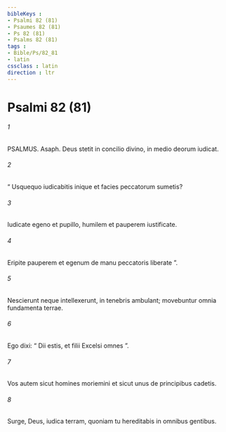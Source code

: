 ```yaml
---
bibleKeys : 
- Psalmi 82 (81)
- Psaumes 82 (81)
- Ps 82 (81)
- Psalms 82 (81)
tags : 
- Bible/Ps/82_81
- latin
cssclass : latin
direction : ltr
---
```


# Psalmi 82 (81)

###### 1
PSALMUS. Asaph. Deus stetit in concilio divino, in medio deorum iudicat.
###### 2
“ Usquequo iudicabitis inique et facies peccatorum sumetis?
###### 3
Iudicate egeno et pupillo, humilem et pauperem iustificate.
###### 4
Eripite pauperem et egenum de manu peccatoris liberate ”.
###### 5
Nescierunt neque intellexerunt, in tenebris ambulant; movebuntur omnia fundamenta terrae.
###### 6
Ego dixi: “ Dii estis, et filii Excelsi omnes ”.
###### 7
Vos autem sicut homines moriemini et sicut unus de principibus cadetis.
###### 8
Surge, Deus, iudica terram, quoniam tu hereditabis in omnibus gentibus.
